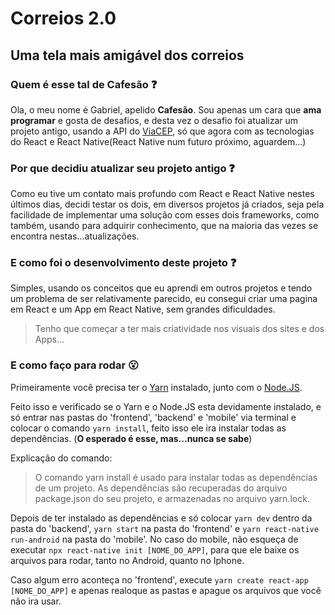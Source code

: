 # Correios 2.0
## Uma tela mais amigável dos correios

### Quem é esse tal de Cafesão :question:

Ola, o meu nome é Gabriel, apelido **Cafesão**.
Sou apenas um cara que **ama programar** e gosta de desafios, e desta vez o desafio foi atualizar um projeto antigo, usando a API do [ViaCEP](https://viacep.com.br/), só que agora com as tecnologias do React e React Native(React Native num futuro próximo, aguardem...)

### Por que decidiu atualizar seu projeto antigo :question:

Como eu tive um contato mais profundo com React e React Native nestes últimos dias, decidi testar os dois, em diversos projetos já criados, seja pela facilidade de implementar uma solução com esses dois frameworks, como também, usando para adquirir conhecimento, que na maioria das vezes se encontra nestas...atualizações.

### E como foi o desenvolvimento deste projeto :question:

Simples, usando os conceitos que eu aprendi em outros projetos e tendo um problema de ser relativamente parecido, eu consegui criar uma pagina em React e um App em React Native, sem grandes dificuldades.

> Tenho que começar a ter mais criatividade nos visuais dos sites e dos Apps...

### E como faço para rodar :open_mouth:

Primeiramente você precisa ter o [Yarn](https://yarnpkg.com/pt-BR/) instalado, junto com o [Node.JS](https://nodejs.org/pt-br/).

Feito isso e verificado se o Yarn e o Node.JS esta devidamente instalado, e só entrar nas pastas do 'frontend', 'backend' e 'mobile' via terminal e colocar o comando `yarn install`, feito isso ele ira instalar todas as dependências. (**O esperado é esse, mas...nunca se sabe**)

Explicação do comando:

>O comando yarn install é usado para instalar todas as dependências de um projeto. As dependências são recuperadas do arquivo package.json do seu projeto, e armazenadas no arquivo yarn.lock.

Depois de ter instalado as dependências e só colocar `yarn dev` dentro da pasta do 'backend', `yarn start` na pasta do 'frontend' e `yarn react-native run-android` na pasta do 'mobile'.
No caso do mobile, não esqueça de executar `npx react-native init [NOME_DO_APP]`, para que ele baixe os arquivos para rodar, tanto no Android, quanto no Iphone.

Caso algum erro aconteça no 'frontend', execute `yarn create react-app [NOME_DO_APP]` e apenas realoque as pastas e apague os arquivos que você não ira usar.
